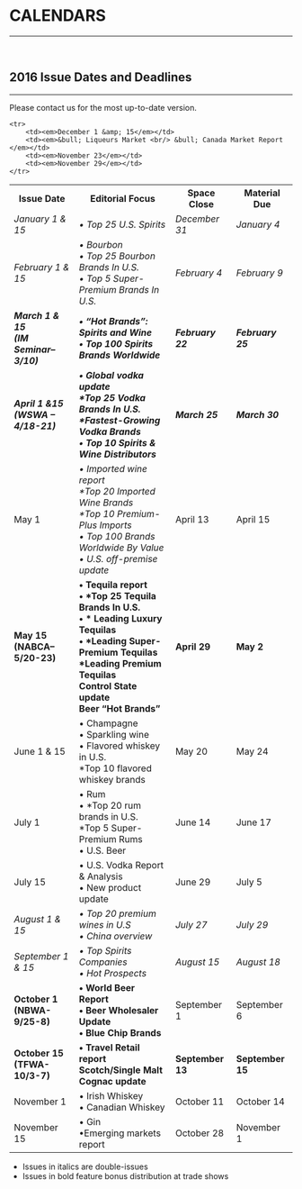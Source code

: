 # CALENDARS
---

<br />

## 2016 Issue Dates and Deadlines
---

Please contact us for the most up-to-date version.

<table>
	<tr>
		<th>Issue Date</th>
		<th>Editorial Focus</th>
		<th>Space Close</th>
		<th>Material Due</th>
	</tr>
    <tr>
        <td><em>January 1 &amp; 15</em></td>
        <td><em>&bull; Top 25 U.S. Spirits </em></td>
        <td><em>December 31</em></td>
        <td><em>January 4</em></td>
    </tr>
    <tr>
        <td><em>February 1 &amp; 15</em></td>
        <td><em>&bull; Bourbon</em><br/><em>&bull; Top 25 Bourbon Brands In U.S.</em><br/><em>&bull; Top 5 Super-Premium Brands In U.S.</em></td>
        <td><em>February 4</em></td>
        <td><em>February 9</em></td>
    </tr>
    <tr>
        <td><em><strong>March 1 &amp; 15<br /><span>(IM Seminar–3/10)</span></strong></em></td>
        <td><em><strong>&bull; “Hot Brands”: Spirits and Wine<br />&bull; Top 100 Spirits Brands Worldwide</strong></em></td>
        <td><em><strong>February 22</strong></em></td>
        <td><em><strong>February 25</strong></em></td>
    </tr>
    <tr>
        <td><em><strong>April 1 &amp;15<br /><span>(WSWA – 4/18-21)</span></strong></em></td>
        <td><em><strong>&bull; Global vodka update<br/>*Top 25 Vodka Brands In U.S.<br/>*Fastest-Growing Vodka Brands<br />&bull; Top 10 Spirits &amp; Wine Distributors</strong></em></td>
        <td><em><strong>March 25</strong></em></td>
        <td><em><strong>March 30</strong></em></td>
    </tr>
    <tr>
        <td>May 1</td>
        <td><em>&bull; Imported wine report<br/>*Top 20 Imported Wine Brands<br/>*Top 10 Premium-Plus Imports<br />&bull; Top 100 Brands Worldwide By Value<br/>&bull; U.S. off-premise update</em></td>
        <td>April 13</td>
        <td>April 15</td>
    </tr>
    <tr>
        <td><strong>May 15<br /><span>(NABCA–5/20-23)</span></strong></td>
        <td><strong>&bull; Tequila report<br />&bull; *Top 25 Tequila Brands In U.S.<br />&bull; * Leading Luxury Tequilas<br />&bull; *Leading Super-Premium Tequilas<br/> *Leading Premium Tequilas<br/>Control State update<br/>Beer “Hot Brands”</strong></td>
        <td><strong>April 29</strong></td>
        <td><strong>May 2</strong></td>
    </tr>
    <tr>
        <td>June 1 &amp; 15</td>
        <td>&bull; Champagne<br />&bull; Sparkling wine<br />&bull; Flavored whiskey in U.S.<br/>*Top 10 flavored whiskey brands</td>
        <td>May 20</td>
        <td>May 24</td>
    </tr>
    <tr>
        <td>July 1</td>
        <td>&bull; Rum<br/>&bull; *Top 20 rum brands in U.S.<br/>*Top 5 Super-Premium Rums<br/>&bull; U.S. Beer</td>
        <td>June 14</td>
        <td>June 17</td>
    </tr>
    <tr>
        <td>July 15</td>
        <td>&bull; U.S. Vodka Report &amp; Analysis<br />&bull; New product update</td>
        <td>June 29</td>
        <td>July 5</td>
    </tr>
    <tr>
        <td><em>August 1 &amp; 15</em></td>
        <td><em>&bull; Top 20 premium wines in U.S<br />&bull; China overview</em></td>
        <td><em>July 27</em></td>
        <td><em>July 29</em></td>
    </tr>
    <tr>
        <td><em>September 1 &amp; 15</em></td>
        <td><em>&bull; Top Spirits Companies<br />&bull; Hot Prospects</em></td>
        <td><em>August 15</em></td>
        <td><em>August 18</em></td>
    </tr>
    <tr>
        <td><strong>October 1<br/><span>(NBWA-9/25-8)</span></strong></td>
        <td><strong>&bull; World Beer Report<br />&bull; Beer Wholesaler Update <br />&bull; Blue Chip Brands</strong></td>
        <td>September 1</td>
        <td>September 6</td>
    </tr>
    <tr>
        <td><strong>October 15<br /><span>(TFWA-10/3-7)</span></strong></td>
        <td><strong>&bull; Travel Retail report<br/>Scotch/Single Malt <br/>Cognac update </strong></td>
        <td><strong>September 13</strong></td>
        <td><strong>September 15</strong></td>
    </tr>
    <tr>
        <td>November 1<br /></td>
        <td>&bull; Irish Whiskey<br/>&bull; Canadian Whiskey</td>
        <td>October 11</td>
        <td>October 14</td>
    </tr>
    <tr>
        <td>November 15</td>
        <td>&bull; Gin<br/> &bull;Emerging markets report</td>
        <td>October 28</td>
        <td>November 1</td>
    </tr>

    <tr>
        <td><em>December 1 &amp; 15</em></td>
        <td><em>&bull; Liqueurs Market <br/> &bull; Canada Market Report </em></td>
        <td><em>November 23</em></td>
        <td><em>November 29</em></td>
    </tr>
</table>

- Issues in italics are double-issues
- Issues in bold feature bonus distribution at trade shows
